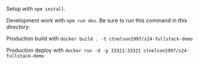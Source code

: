 Setup with `npm install`.

Development work with `npm run dev`. Be sure to run this command in *this directory*.

Production build with `docker build . -t ctnelson1997/s24-fullstack-demo`

Production deploy with `docker run -d -p 33321:33321 ctnelson1997/s24-fullstack-demo`
